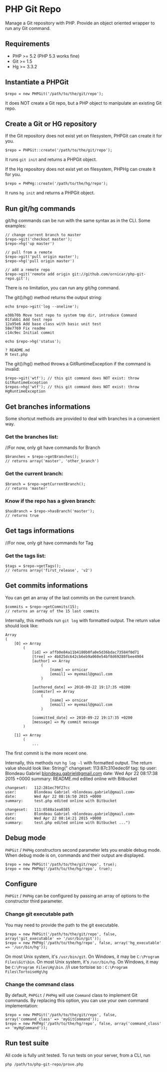 # PHP Git Repo

Manage a Git repository with PHP.
Provide an object oriented wrapper to run any Git command.

## Requirements

- PHP >= 5.2 (PHP 5.3 works fine)
- Git >= 1.5
- Hg >= 3.3.2

## Instantiate a PHPGit

    $repo = new PHPGit('/path/to/the/git/repo');

It does NOT create a Git repo, but a PHP object to manipulate an existing Git repo.

## Create a Git or HG repository

If the Git repository does not exist yet on filesystem, PHPGit can create it for you.

    $repo = PHPGit::create('/path/to/the/git/repo');

It runs `git init` and returns a PHPGit object.

If the Hg repository does not exist yet on filesystem, PHPHg can create it for you.

    $repo = PHPHg::create('/path/to/the/hg/repo');

It runs `hg init` and returns a PHPGit object.

## Run git/hg commands

git/hg commands can be run with the same syntax as in the CLI. Some examples:

    // change current branch to master
    $repo->git('checkout master');
    $repo->hg('up master')

    // pull from a remote
    $repo->git('pull origin master');
    $repo->hg('pull origin master')

    // add a remote repo
    $repo->git('remote add origin git://github.com/ornicar/php-git-repo.git');

There is no limitation, you can run any git/hg command.

The git()/hg() method returns the output string:

    echo $repo->git('log --oneline');

    e30b70b Move test repo to system tmp dir, introduce Command
    01fabb1 Add test repo
    12a95e6 Add base class with basic unit test
    58e7769 Fix readme
    c14c9ec Initial commit
    
    echo $repo->hg('status');
	
	? README.md
	M test.php	
	

The git()/hg() method throws a GitRuntimeException if the command is invalid:

    $repo->git('wtf'); // this git command does NOT exist: throw GitRuntimeException
	$repos->hg('wtf'); // this git command does NOT exist: throw HgRuntimeException

## Get branches informations

Some shortcut methods are provided to deal with branches in a convenient way.

### Get the branches list:
//For now, only git have commands for Branch

    $branches = $repo->getBranches();
    // returns array('master', 'other_branch')

### Get the current branch:

    $branch = $repo->getCurrentBranch();
    // returns 'master'

### Know if the repo has a given branch:

    $hasBranch = $repo->hasBranch('master');
    // returns true

## Get tags informations
//For now, only git have commands for Tag
### Get the tags list:

    $tags = $repo->getTags();
    // returns array('first_release', 'v2')

## Get commits informations

You can get an array of the last commits on the current branch.

    $commits = $repo->getCommits(15);
    // returns an array of the 15 last commits

Internally, this methods run `git log` with formatted output. The return value should look like:

    Array
    (
        [0] => Array
            (
                [id] => affb0e84a11b4180b0fa0e5d36bdac73584f0d71
                [tree] => 4b825dc642cb6eb9a060e54bf8d69288fbee4904
                [author] => Array
                    (
                        [name] => ornicar
                        [email] => myemail@gmail.com
                    )

                [authored_date] => 2010-09-22 19:17:35 +0200
                [commiter] => Array
                    (
                        [name] => ornicar
                        [email] => myemail@gmail.com
                    )

                [committed_date] => 2010-09-22 19:17:35 +0200
                [message] => My commit message
            )

        [1] => Array
            (
                ...

The first commit is the more recent one.

Internally, this methods run `hg log -l` with formatted output. The return value should look like:
	String("
	changeset:   113:87c310edec6f
	tag:         tip
	user:        Blondeau Gabriel <blondeau.gabriel@gmail.com>
	date:        Wed Apr 22 08:17:38 2015 +0000
	summary:     README.md edited online with Bitbucket

	changeset:   112:281ec79f27cc
	user:        Blondeau Gabriel <blondeau.gabriel@gmail.com>
	date:        Wed Apr 22 08:16:50 2015 +0000
	summary:     test.php edited online with Bitbucket

	changeset:   111:0588a1ea0385
	user:        Blondeau Gabriel <blondeau.gabriel@gmail.com>
	date:        Wed Apr 22 08:14:21 2015 +0000
	summary:     test.php edited online with Bitbucket ...")

## Debug mode

`PHPGit` / `PHPHg` constructors second parameter lets you enable debug mode.
When debug mode is on, commands and their output are displayed.

    $repo = new PHPGit('/path/to/the/git/repo', true);
	$repo = new PHPHg('/path/to/the/hg/repo', true);
	
## Configure

`PHPGit` / `PHPHg` can be configured by passing an array of options to the constructor third parameter.

### Change git executable path

You may need to provide the path to the git executable.

    $repo = new PHPGit('/path/to/the/git/repo', false, array('git_executable' => '/usr/bin/git'));
	$repo = new PHPHg('/path/to/the/hg/repo', false, array('hg_executable' => '/usr/bin/hg'));

On most Unix system, it's `/usr/bin/git`. On Windows, it may be `C:\Program Files\Git\bin`.
On most Unix system, it's `/usr/bin/hg`. On Windows, it may be `C:\Program Files\Hg\bin`. //I use tortoise so : `C:\Program Files\TortoiseHg\hg`

### Change the command class

By default, `PHPGit` / `PHPHg` will use `Command` class to implement Git commands.
By replacing this option, you can use your own command implementation:

    $repo = new PHPGit('/path/to/the/git/repo', false, array('command_class' => 'myGitCommand'));
	$repo = new PHPHg('/path/to/the/hg/repo', false, array('command_class' => 'myHgCommand'));

## Run test suite

All code is fully unit tested. To run tests on your server, from a CLI, run

    php /path/to/php-git-repo/prove.php
